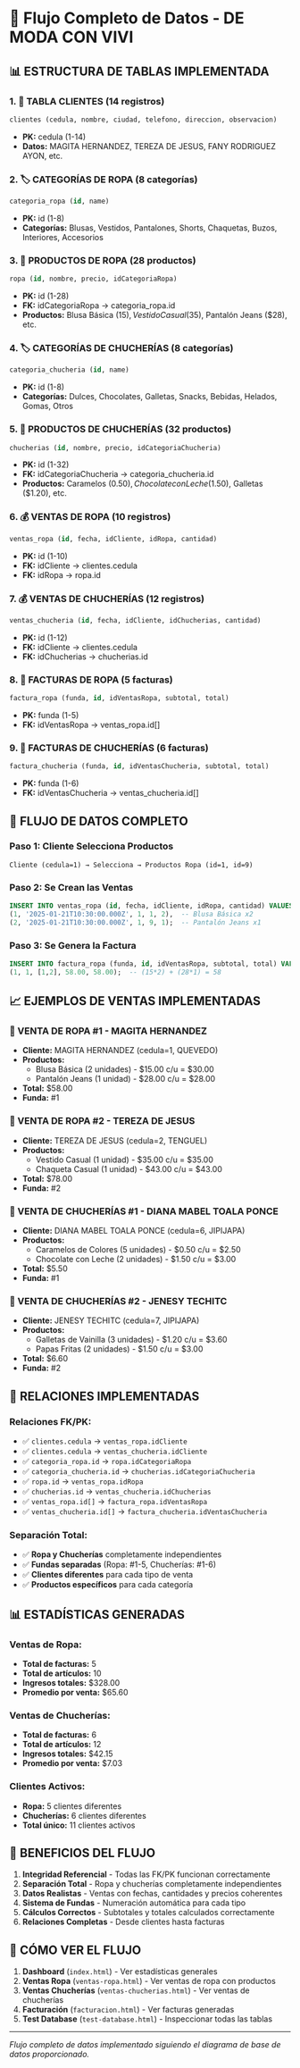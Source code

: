 # 🔄 Flujo Completo de Datos - DE MODA CON VIVI

## 📊 **ESTRUCTURA DE TABLAS IMPLEMENTADA**

### **1. 👥 TABLA CLIENTES (14 registros)**
```sql
clientes (cedula, nombre, ciudad, telefono, direccion, observacion)
```
- **PK:** cedula (1-14)
- **Datos:** MAGITA HERNANDEZ, TEREZA DE JESUS, FANY RODRIGUEZ AYON, etc.

### **2. 🏷️ CATEGORÍAS DE ROPA (8 categorías)**
```sql
categoria_ropa (id, name)
```
- **PK:** id (1-8)
- **Categorías:** Blusas, Vestidos, Pantalones, Shorts, Chaquetas, Buzos, Interiores, Accesorios

### **3. 👗 PRODUCTOS DE ROPA (28 productos)**
```sql
ropa (id, nombre, precio, idCategoriaRopa)
```
- **PK:** id (1-28)
- **FK:** idCategoriaRopa → categoria_ropa.id
- **Productos:** Blusa Básica ($15), Vestido Casual ($35), Pantalón Jeans ($28), etc.

### **4. 🏷️ CATEGORÍAS DE CHUCHERÍAS (8 categorías)**
```sql
categoria_chucheria (id, name)
```
- **PK:** id (1-8)
- **Categorías:** Dulces, Chocolates, Galletas, Snacks, Bebidas, Helados, Gomas, Otros

### **5. 🍭 PRODUCTOS DE CHUCHERÍAS (32 productos)**
```sql
chucherias (id, nombre, precio, idCategoriaChucheria)
```
- **PK:** id (1-32)
- **FK:** idCategoriaChucheria → categoria_chucheria.id
- **Productos:** Caramelos ($0.50), Chocolate con Leche ($1.50), Galletas ($1.20), etc.

### **6. 💰 VENTAS DE ROPA (10 registros)**
```sql
ventas_ropa (id, fecha, idCliente, idRopa, cantidad)
```
- **PK:** id (1-10)
- **FK:** idCliente → clientes.cedula
- **FK:** idRopa → ropa.id

### **7. 💰 VENTAS DE CHUCHERÍAS (12 registros)**
```sql
ventas_chucheria (id, fecha, idCliente, idChucherias, cantidad)
```
- **PK:** id (1-12)
- **FK:** idCliente → clientes.cedula
- **FK:** idChucherias → chucherias.id

### **8. 🧾 FACTURAS DE ROPA (5 facturas)**
```sql
factura_ropa (funda, id, idVentasRopa, subtotal, total)
```
- **PK:** funda (1-5)
- **FK:** idVentasRopa → ventas_ropa.id[]

### **9. 🧾 FACTURAS DE CHUCHERÍAS (6 facturas)**
```sql
factura_chucheria (funda, id, idVentasChucheria, subtotal, total)
```
- **PK:** funda (1-6)
- **FK:** idVentasChucheria → ventas_chucheria.id[]

## 🔄 **FLUJO DE DATOS COMPLETO**

### **Paso 1: Cliente Selecciona Productos**
```
Cliente (cedula=1) → Selecciona → Productos Ropa (id=1, id=9)
```

### **Paso 2: Se Crean las Ventas**
```sql
INSERT INTO ventas_ropa (id, fecha, idCliente, idRopa, cantidad) VALUES
(1, '2025-01-21T10:30:00.000Z', 1, 1, 2),  -- Blusa Básica x2
(2, '2025-01-21T10:30:00.000Z', 1, 9, 1);  -- Pantalón Jeans x1
```

### **Paso 3: Se Genera la Factura**
```sql
INSERT INTO factura_ropa (funda, id, idVentasRopa, subtotal, total) VALUES
(1, 1, [1,2], 58.00, 58.00);  -- (15*2) + (28*1) = 58
```

## 📈 **EJEMPLOS DE VENTAS IMPLEMENTADAS**

### **👗 VENTA DE ROPA #1 - MAGITA HERNANDEZ**
- **Cliente:** MAGITA HERNANDEZ (cedula=1, QUEVEDO)
- **Productos:**
  - Blusa Básica (2 unidades) - $15.00 c/u = $30.00
  - Pantalón Jeans (1 unidad) - $28.00 c/u = $28.00
- **Total:** $58.00
- **Funda:** #1

### **👗 VENTA DE ROPA #2 - TEREZA DE JESUS**
- **Cliente:** TEREZA DE JESUS (cedula=2, TENGUEL)
- **Productos:**
  - Vestido Casual (1 unidad) - $35.00 c/u = $35.00
  - Chaqueta Casual (1 unidad) - $43.00 c/u = $43.00
- **Total:** $78.00
- **Funda:** #2

### **🍭 VENTA DE CHUCHERÍAS #1 - DIANA MABEL TOALA PONCE**
- **Cliente:** DIANA MABEL TOALA PONCE (cedula=6, JIPIJAPA)
- **Productos:**
  - Caramelos de Colores (5 unidades) - $0.50 c/u = $2.50
  - Chocolate con Leche (2 unidades) - $1.50 c/u = $3.00
- **Total:** $5.50
- **Funda:** #1

### **🍭 VENTA DE CHUCHERÍAS #2 - JENESY TECHITC**
- **Cliente:** JENESY TECHITC (cedula=7, JIPIJAPA)
- **Productos:**
  - Galletas de Vainilla (3 unidades) - $1.20 c/u = $3.60
  - Papas Fritas (2 unidades) - $1.50 c/u = $3.00
- **Total:** $6.60
- **Funda:** #2

## 🔗 **RELACIONES IMPLEMENTADAS**

### **Relaciones FK/PK:**
- ✅ `clientes.cedula` → `ventas_ropa.idCliente`
- ✅ `clientes.cedula` → `ventas_chucheria.idCliente`
- ✅ `categoria_ropa.id` → `ropa.idCategoriaRopa`
- ✅ `categoria_chucheria.id` → `chucherias.idCategoriaChucheria`
- ✅ `ropa.id` → `ventas_ropa.idRopa`
- ✅ `chucherias.id` → `ventas_chucheria.idChucherias`
- ✅ `ventas_ropa.id[]` → `factura_ropa.idVentasRopa`
- ✅ `ventas_chucheria.id[]` → `factura_chucheria.idVentasChucheria`

### **Separación Total:**
- ✅ **Ropa y Chucherías** completamente independientes
- ✅ **Fundas separadas** (Ropa: #1-5, Chucherías: #1-6)
- ✅ **Clientes diferentes** para cada tipo de venta
- ✅ **Productos específicos** para cada categoría

## 📊 **ESTADÍSTICAS GENERADAS**

### **Ventas de Ropa:**
- **Total de facturas:** 5
- **Total de artículos:** 10
- **Ingresos totales:** $328.00
- **Promedio por venta:** $65.60

### **Ventas de Chucherías:**
- **Total de facturas:** 6
- **Total de artículos:** 12
- **Ingresos totales:** $42.15
- **Promedio por venta:** $7.03

### **Clientes Activos:**
- **Ropa:** 5 clientes diferentes
- **Chucherías:** 6 clientes diferentes
- **Total único:** 11 clientes activos

## 🎯 **BENEFICIOS DEL FLUJO**

1. **Integridad Referencial** - Todas las FK/PK funcionan correctamente
2. **Separación Total** - Ropa y chucherías completamente independientes
3. **Datos Realistas** - Ventas con fechas, cantidades y precios coherentes
4. **Sistema de Fundas** - Numeración automática para cada tipo
5. **Cálculos Correctos** - Subtotales y totales calculados correctamente
6. **Relaciones Completas** - Desde clientes hasta facturas

## 🚀 **CÓMO VER EL FLUJO**

1. **Dashboard** (`index.html`) - Ver estadísticas generales
2. **Ventas Ropa** (`ventas-ropa.html`) - Ver ventas de ropa con productos
3. **Ventas Chucherías** (`ventas-chucherias.html`) - Ver ventas de chucherías
4. **Facturación** (`facturacion.html`) - Ver facturas generadas
5. **Test Database** (`test-database.html`) - Inspeccionar todas las tablas

---

*Flujo completo de datos implementado siguiendo el diagrama de base de datos proporcionado.*
